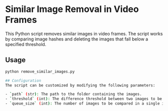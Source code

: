 # Similar Image Removal in Video Frames

This Python script removes similar images in video frames. The script works by comparing image hashes and deleting the images that fall below a specified threshold.

## Usage
```sh
python remove_similar_images.py

## Configuration
The script can be customized by modifying the following parameters:

- `path` (str): The path to the folder containing the images.
- `threshold` (int): The difference threshold between two images to be considered similar (default: 2).
- `queue_size` (int): The number of images to be compared in a single iteration (default: 3).

